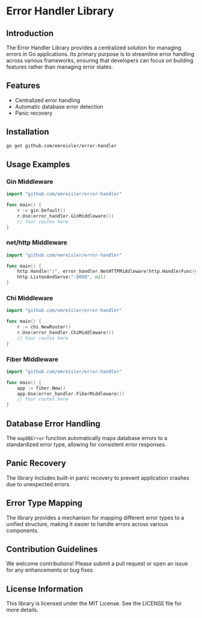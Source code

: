 # Error Handler Library

## Introduction
The Error Handler Library provides a centralized solution for managing errors in Go applications. Its primary purpose is to streamline error handling across various frameworks, ensuring that developers can focus on building features rather than managing error states.

## Features
- Centralized error handling
- Automatic database error detection
- Panic recovery

## Installation
```sh
go get github.com/emreisler/error-handler
```

## Usage Examples
### Gin Middleware
```go
import "github.com/emreisler/error-handler"

func main() {
    r := gin.Default()
    r.Use(error_handler.GinMiddleware())
    // Your routes here
}
```

### net/http Middleware
```go
import "github.com/emreisler/error-handler"

func main() {
    http.Handle("/", error_handler.NetHTTPMiddleware(http.HandlerFunc(yourHandler)))
    http.ListenAndServe(":8080", nil)
}
```

### Chi Middleware
```go
import "github.com/emreisler/error-handler"

func main() {
    r := chi.NewRouter()
    r.Use(error_handler.ChiMiddleware())
    // Your routes here
}
```

### Fiber Middleware
```go
import "github.com/emreisler/error-handler"

func main() {
    app := fiber.New()
    app.Use(error_handler.FiberMiddleware())
    // Your routes here
}
```

## Database Error Handling
The `mapDBError` function automatically maps database errors to a standardized error type, allowing for consistent error responses.

## Panic Recovery
The library includes built-in panic recovery to prevent application crashes due to unexpected errors.

## Error Type Mapping
The library provides a mechanism for mapping different error types to a unified structure, making it easier to handle errors across various components.

## Contribution Guidelines
We welcome contributions! Please submit a pull request or open an issue for any enhancements or bug fixes.

## License Information
This library is licensed under the MIT License. See the LICENSE file for more details.
